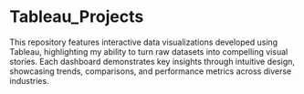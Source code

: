 # Tableau_Projects
This repository features interactive data visualizations developed using Tableau, highlighting my ability to turn raw datasets into compelling visual stories. Each dashboard demonstrates key insights through intuitive design, showcasing trends, comparisons, and performance metrics across diverse industries.
